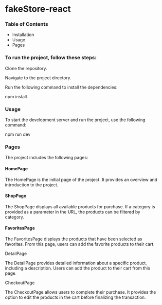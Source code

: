 # fakeStore-react

### Table of Contents
- Installation
- Usage
- Pages

### To run the project, follow these steps:

Clone the repository.

Navigate to the project directory.

Run the following command to install the dependencies:

npm install

### Usage
To start the development server and run the project, use the following command:

npm run dev

### Pages
The project includes the following pages:

#### HomePage

The HomePage is the initial page of the project. It provides an overview and introduction to the project.

#### ShopPage

The ShopPage displays all available products for purchase. If a category is provided as a parameter in the URL, the products can be filtered by category.

#### FavoritesPage

The FavoritesPage displays the products that have been selected as favorites. From this page, users can add the favorite products to their cart.

DetailPage

The DetailPage provides detailed information about a specific product, including a description. Users can add the product to their cart from this page.

CheckoutPage

The CheckoutPage allows users to complete their purchase. It provides the option to edit the products in the cart before finalizing the transaction.
